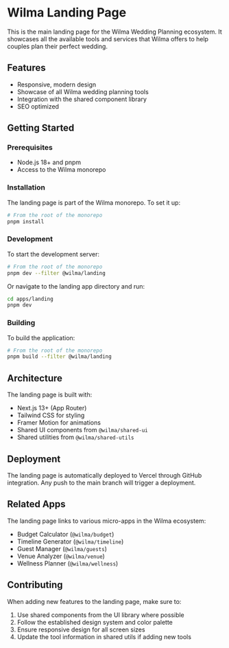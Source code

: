 # Wilma Landing Page

This is the main landing page for the Wilma Wedding Planning ecosystem. It showcases all the available tools and services that Wilma offers to help couples plan their perfect wedding.

## Features

- Responsive, modern design
- Showcase of all Wilma wedding planning tools
- Integration with the shared component library
- SEO optimized

## Getting Started

### Prerequisites

- Node.js 18+ and pnpm
- Access to the Wilma monorepo

### Installation

The landing page is part of the Wilma monorepo. To set it up:

```bash
# From the root of the monorepo
pnpm install
```

### Development

To start the development server:

```bash
# From the root of the monorepo
pnpm dev --filter @wilma/landing
```

Or navigate to the landing app directory and run:

```bash
cd apps/landing
pnpm dev
```

### Building

To build the application:

```bash
# From the root of the monorepo
pnpm build --filter @wilma/landing
```

## Architecture

The landing page is built with:

- Next.js 13+ (App Router)
- Tailwind CSS for styling
- Framer Motion for animations
- Shared UI components from `@wilma/shared-ui`
- Shared utilities from `@wilma/shared-utils`

## Deployment

The landing page is automatically deployed to Vercel through GitHub integration. Any push to the main branch will trigger a deployment.

## Related Apps

The landing page links to various micro-apps in the Wilma ecosystem:

- Budget Calculator (`@wilma/budget`)
- Timeline Generator (`@wilma/timeline`)
- Guest Manager (`@wilma/guests`)
- Venue Analyzer (`@wilma/venue`)
- Wellness Planner (`@wilma/wellness`)

## Contributing

When adding new features to the landing page, make sure to:

1. Use shared components from the UI library where possible
2. Follow the established design system and color palette
3. Ensure responsive design for all screen sizes
4. Update the tool information in shared utils if adding new tools
